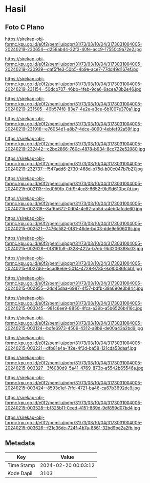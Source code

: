 # Hasil

## Foto C Plano

https://sirekap-obj-formc.kpu.go.id/e0f2/pemilu/pdpr/31/73/03/10/04/3173031004005-20240219-230654--d258ab44-32f3-40fe-acc9-17550c9a72e2.jpg

https://sirekap-obj-formc.kpu.go.id/e0f2/pemilu/pdpr/31/73/03/10/04/3173031004005-20240219-230939--daf5ffe3-50b5-4b9e-ace7-77dd49d167ef.jpg

https://sirekap-obj-formc.kpu.go.id/e0f2/pemilu/pdpr/31/73/03/10/04/3173031004005-20240219-231154--50dcb707-46bb-4feb-9ca6-6acea78b2e46.jpg

https://sirekap-obj-formc.kpu.go.id/e0f2/pemilu/pdpr/31/73/03/10/04/3173031004005-20240219-231505--40b574f8-83e7-4e2e-a3ce-6b1007e370a1.jpg

https://sirekap-obj-formc.kpu.go.id/e0f2/pemilu/pdpr/31/73/03/10/04/3173031004005-20240219-231916--e76054d1-a8b7-4dce-8090-4ebfef92a59f.jpg

https://sirekap-obj-formc.kpu.go.id/e0f2/pemilu/pdpr/31/73/03/10/04/3173031004005-20240219-232442--c2bc2866-760c-4878-b934-8cc722e52080.jpg

https://sirekap-obj-formc.kpu.go.id/e0f2/pemilu/pdpr/31/73/03/10/04/3173031004005-20240219-232737--f547add6-2730-468d-b75d-b00c047b7b27.jpg

https://sirekap-obj-formc.kpu.go.id/e0f2/pemilu/pdpr/31/73/03/10/04/3173031004005-20240215-002113--fed059fb-0df9-4cc8-8652-9fd9d610be7d.jpg

https://sirekap-obj-formc.kpu.go.id/e0f2/pemilu/pdpr/31/73/03/10/04/3173031004005-20240215-002319--8af6b672-0d04-4e92-ab5d-a4eb0afcde60.jpg

https://sirekap-obj-formc.kpu.go.id/e0f2/pemilu/pdpr/31/73/03/10/04/3173031004005-20240215-002521--7476c582-0f81-46de-bd03-dde9e50601fc.jpg

https://sirekap-obj-formc.kpu.go.id/e0f2/pemilu/pdpr/31/73/03/10/04/3173031004005-20240215-002628--0f8161b9-d328-422a-b7eb-9b3206388c03.jpg

https://sirekap-obj-formc.kpu.go.id/e0f2/pemilu/pdpr/31/73/03/10/04/3173031004005-20240215-002746--5cad8e6e-5014-4728-9785-9a90086fcbb1.jpg

https://sirekap-obj-formc.kpu.go.id/e0f2/pemilu/pdpr/31/73/03/10/04/3173031004005-20240215-002955--2dd45daa-6987-4f57-bdfb-39a690e3b844.jpg

https://sirekap-obj-formc.kpu.go.id/e0f2/pemilu/pdpr/31/73/03/10/04/3173031004005-20240215-003045--981c6ee9-8850-4fca-a39b-a5b6526b416c.jpg

https://sirekap-obj-formc.kpu.go.id/e0f2/pemilu/pdpr/31/73/03/10/04/3173031004005-20240215-003124--bdfe6973-4509-4312-a8b9-de00a43a2bd9.jpg

https://sirekap-obj-formc.kpu.go.id/e0f2/pemilu/pdpr/31/73/03/10/04/3173031004005-20240215-003221--dfb81e4a-1f2e-4f3d-ba58-121cda53daaf.jpg

https://sirekap-obj-formc.kpu.go.id/e0f2/pemilu/pdpr/31/73/03/10/04/3173031004005-20240215-003327--3f6080d9-5a41-4769-873b-a5542b65546a.jpg

https://sirekap-obj-formc.kpu.go.id/e0f2/pemilu/pdpr/31/73/03/10/04/3173031004005-20240215-003424--8593c1ef-7ffd-4721-ba46-ca67b3692de9.jpg

https://sirekap-obj-formc.kpu.go.id/e0f2/pemilu/pdpr/31/73/03/10/04/3173031004005-20240215-003528--bf325b11-0ced-4151-869d-9df859d07bd4.jpg

https://sirekap-obj-formc.kpu.go.id/e0f2/pemilu/pdpr/31/73/03/10/04/3173031004005-20240215-003626--f21c36dc-724f-4b7a-8561-32bd9be2a2fb.jpg


## Metadata

| Key        | Value               |
| ---------- | ------------------- |
| Time Stamp | 2024-02-20 00:03:12 |
| Kode Dapil | 3103                |



